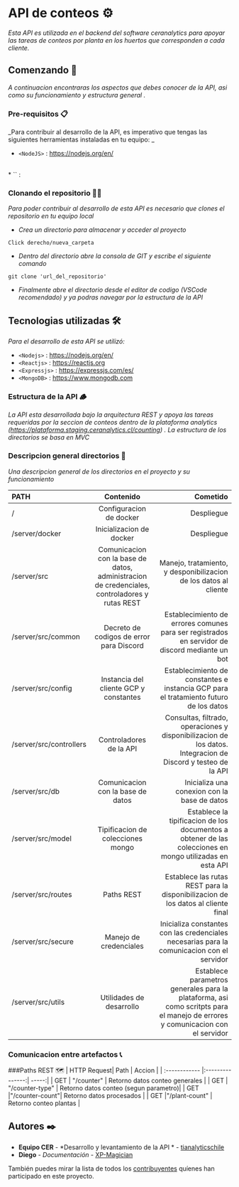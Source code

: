 # API de conteos ⚙️

_Esta API es utilizada en el backend del software ceranalytics para apoyar las tareas de conteos por planta en los huertos que corresponden a cada cliente._

## Comenzando 🚀

_A continuacion encontraras los aspectos que debes conocer de la API, asi como su funcionamiento y estructura general  ._


### Pre-requisitos 📋

_Para contribuir al desarrollo de la API, es imperativo que tengas las siguientes herramientas instaladas en tu equipo: _

* `<NodeJS>` : <https://nodejs.org/en/> 
<br>
* `<GIT>` : <https://git-scm.com>

### Clonando el repositorio 🤖🔁

_Para poder contribuir al desarrollo de esta API es necesario que clones el repositorio en tu equipo local_

*  _Crea un directorio para almacenar y acceder al proyecto_

```
Click derecho/nueva_carpeta
```

* _Dentro del directorio abre la consola de GIT y escribe el siguiente comando_

```
git clone 'url_del_repositorio'
```

* _Finalmente abre el directorio desde el editor de codigo 
(VSCode recomendado) y ya podras navegar por la estructura de la API_

## Tecnologias utilizadas 🛠️

_Para el desarrollo de esta API se utilizó:_
* `<Nodejs>` : <https://nodejs.org/en/> 
* `<Reactjs>` : <https://reactjs.org>
* `<Expressjs>` : <https://expressjs.com/es/>
* `<MongoDB>` : <https://www.mongodb.com>

### Estructura de la API 🪵

_La API esta desarrollada bajo la arquitectura REST  y apoya las tareas requeridas por la seccion de conteos dentro de la plataforma analytics (<https://plataforma.staging.ceranalytics.cl/counting>) . La estructura de los directorios se basa en MVC_


### Descripcion general directorios 📑

_Una descripcion general de los directorios en el proyecto y su funcionamiento_

| PATH | Contenido  | Cometido |
| :------------ |:---------------:| -----:|
| /      | Configuracion de docker | Despliegue |
| /server/docker      |  Inicializacion de docker        |   Despliegue |
| /server/src | Comunicacion con la base de datos, administracion de credenciales, controladores y rutas REST       |    Manejo, tratamiento, y desponibilizacion de los datos al cliente |
| /server/src/common      | Decreto de codigos de error para Discord | Establecimiento de errores comunes para ser registrados en servidor de discord mediante un bot  |
| /server/src/config     | Instancia del cliente GCP y constantes | Establecimiento de constantes e instancia GCP para el tratamiento futuro de los datos  |
| /server/src/controllers     | Controladores de la API | Consultas, filtrado, operaciones y disponibilizacion de los datos. Integracion de Discord y testeo de la API |
| /server/src/db     | Comunicacion con la base de datos| Inicializa una conexion con la base de datos  |
| /server/src/model   | Tipificacion de colecciones mongo| Establece la tipificacion de los documentos a obtener de las colecciones en mongo utilizadas en esta API  |
| /server/src/routes    | Paths REST | Establece las rutas REST para la disponibilizacion de los datos al cliente final |
| /server/src/secure    | Manejo de credenciales | Inicializa constantes con las credenciales necesarias para la comunicacion con el servidor  |
| /server/src/utils   | Utilidades de desarrollo | Establece parametros generales para la plataforma, asi como scritpts para el manejo de errores y comunicacion con el servidor  |

### Comunicacion entre artefactos 📞


###Paths REST 🗺️
| HTTP Request| Path  | Accion |
| :------------ |:---------------:| -----:|
| GET     | "/counter" | Retorno datos conteo generales |
| GET     | "/counter-type" | Retorno datos conteo (segun parametro)|
| GET     |"/counter-count"| Retorno datos procesados |
| GET     |"/plant-count" | Retorno conteo plantas |
## Autores ✒️

* **Equipo CER** - *Desarrollo y levantamiento de la API * - [tianalyticschile](https://github.com/tianalyticschile)
* **Diego** - *Documentación* - [XP-Magician](#https://github.com/XP-Magician)

También puedes mirar la lista de todos los [contribuyentes](https://github.com/your/project/contributors) quíenes han participado en este proyecto. 

